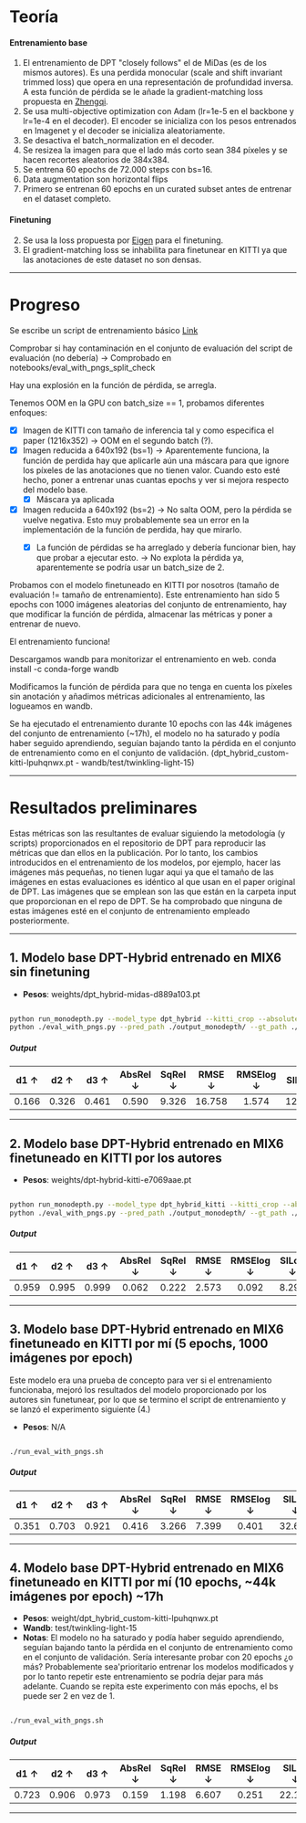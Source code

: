 # Teoría

#### Entrenamiento base
1. El entrenamiento de DPT "closely follows" el de MiDas (es de los mismos autores). Es una perdida monocular (scale and shift invariant trimmed loss) que opera en una representación de profundidad inversa. A esta función de pérdida se le añade la gradient-matching loss propuesta en [Zhengqi](https://arxiv.org/abs/1804.00607).
2. Se usa multi-objective optimization con Adam (lr=1e-5 en el backbone y lr=1e-4 en el decoder). El encoder se inicializa con los pesos entrenados en Imagenet y el decoder se inicializa aleatoriamente.
3. Se desactiva el batch_normalization en el decoder.
4. Se resizea la imagen para que el lado más corto sean 384 píxeles y se hacen recortes aleatorios de 384x384.
5. Se entrena 60 epochs de 72.000 steps con bs=16.
6. Data augmentation son horizontal flips
7. Primero se entrenan 60 epochs en un curated subset antes de entrenar en el dataset completo. 

#### Finetuning

2. Se usa la loss propuesta por [Eigen](https://arxiv.org/abs/1406.2283) para el finetuning.
2. El gradient-matching loss se inhabilita para finetunear en KITTI ya que las anotaciones de este dataset no son densas.

---

# Progreso

Se escribe un script de entrenamiento básico [Link](https://github.com/guillesanbri/DPT/blob/dpt_scriptable/train.py)

Comprobar si hay contaminación en el conjunto de evaluación del script de evaluación (no debería) -> Comprobado en notebooks/eval_with_pngs_split_check

Hay una explosión en la función de pérdida, se arregla.

Tenemos OOM en la GPU con batch_size == 1, probamos diferentes enfoques:
- [x] Imagen de KITTI con tamaño de inferencia tal y como especifica el paper (1216x352) -> OOM en el segundo batch (?).
- [x] Imagen reducida a 640x192 (bs=1) -> Aparentemente funciona, la función de perdida hay que aplicarle aún una máscara para que ignore los píxeles de las anotaciones que no tienen valor. Cuando esto esté hecho, poner a entrenar unas cuantas epochs y ver si mejora respecto del modelo base.
	- [x] Máscara ya aplicada
- [x] Imagen reducida a 640x192 (bs=2) -> No salta OOM, pero la pérdida se vuelve negativa. Esto muy probablemente sea un error en la implementación de la función de perdida, hay que mirarlo.
	- [x] La función de pérdidas se ha arreglado y debería funcionar bien, hay que probar a ejecutar esto. -> No explota la pérdida ya, aparentemente se podría usar un batch_size de 2.


Probamos con el modelo finetuneado en KITTI por nosotros (tamaño de evaluación != tamaño de entrenamiento). Este entrenamiento han sido 5 epochs con 1000 imágenes aleatorias del conjunto de entrenamiento, hay que modificar la función de pérdida, almacenar las métricas y poner a entrenar de nuevo.

El entrenamiento funciona!

Descargamos wandb para monitorizar el entrenamiento en web. 
conda install -c conda-forge wandb

Modificamos la función de pérdida para que no tenga en cuenta los píxeles sin anotación y añadimos métricas adicionales al entrenamiento, las logueamos en wandb.

Se ha ejecutado el entrenamiento durante 10 epochs con las 44k imágenes del conjunto de entrenamiento (~17h), el modelo no ha saturado y podía haber seguido aprendiendo, seguían bajando tanto la pérdida en el conjunto de entrenamiento como en el conjunto de validación. (dpt_hybrid_custom-kitti-lpuhqnwx.pt - wandb/test/twinkling-light-15)


---

# Resultados preliminares

Estas métricas son las resultantes de evaluar siguiendo la metodología (y scripts) proporcionados en el repositorio de DPT para reproducir las métricas que dan ellos en la publicación. Por lo tanto, los cambios introducidos en el entrenamiento de los modelos, por ejemplo, hacer las imágenes más pequeñas, no tienen lugar aqui ya que el tamaño de las imágenes en estas evaluaciones es idéntico al que usan en el paper original de DPT. Las imágenes que se emplean son las que están en la carpeta input que proporcionan en el repo de DPT. Se ha comprobado que ninguna de estas imágenes esté en el conjunto de entrenamiento empleado posteriormente.

---

## 1. Modelo base DPT-Hybrid entrenado en MIX6 sin finetuning

- **Pesos**: weights/dpt_hybrid-midas-d889a103.pt

``` bash

python run_monodepth.py --model_type dpt_hybrid --kitti_crop --absolute_depth
python ./eval_with_pngs.py --pred_path ./output_monodepth/ --gt_path ./input/gt/ --dataset kitti --min_depth_eval 1e-3 --max_depth_eval 80 --garg_crop --do_kb_crop

```
##### Output

|  d1 ↑ |  d2 ↑ |  d3 ↑ | AbsRel ↓ | SqRel ↓ | RMSE ↓ | RMSElog ↓ | SILog ↓ | log10 ↓ |
|:-----:|:-----:|:-----:|:--------:|:-------:|:------:|:---------:|:-------:|:-------:|
| 0.166 | 0.326 | 0.461 |   0.590  |  9.326  | 16.758 |   1.574   | 123.437 |  0.501  |

---

## 2. Modelo base DPT-Hybrid entrenado en MIX6 finetuneado en KITTI por los autores

- **Pesos**: weights/dpt-hybrid-kitti-e7069aae.pt

``` bash

python run_monodepth.py --model_type dpt_hybrid_kitti --kitti_crop --absolute_depth
python ./eval_with_pngs.py --pred_path ./output_monodepth/ --gt_path ./input/gt/ --dataset kitti --min_depth_eval 1e-3 --max_depth_eval 80 --garg_crop --do_kb_crop

```

##### Output

|  d1 ↑ |  d2 ↑ |  d3 ↑ | AbsRel ↓ | SqRel ↓ | RMSE ↓ | RMSElog ↓ | SILog ↓ | log10 ↓ |
|:-----:|:-----:|:-----:|:--------:|:-------:|:------:|:---------:|:-------:|:-------:|
| 0.959 | 0.995 | 0.999 |   0.062  |  0.222  |  2.573 |   0.092   |  8.293  |  0.027  |

---

## 3. Modelo base DPT-Hybrid entrenado en MIX6 finetuneado en KITTI por mí (5 epochs, 1000 imágenes por epoch)

Este modelo era una prueba de concepto para ver si el entrenamiento funcionaba, mejoró los resultados del modelo proporcionado por los autores sin funetunear, por lo que se termino el script de entrenamiento y se lanzó el experimento siguiente (4.)

- **Pesos**: N/A

``` bash

./run_eval_with_pngs.sh

```

##### Output

|  d1 ↑ |  d2 ↑ |  d3 ↑ | AbsRel ↓ | SqRel ↓ | RMSE ↓ | RMSElog ↓ | SILog ↓ | log10 ↓ |
|:-----:|:-----:|:-----:|:--------:|:-------:|:------:|:---------:|:-------:|:-------:|
| 0.351 | 0.703 | 0.921 |   0.416  |  3.266  |  7.399 |   0.401   |  32.631 |  0.148  |

---

## 4. Modelo base DPT-Hybrid entrenado en MIX6 finetuneado en KITTI por mí (10 epochs, ~44k imágenes por epoch) ~17h

- **Pesos**: weight/dpt_hybrid_custom-kitti-lpuhqnwx.pt
- **Wandb**: test/twinkling-light-15
- **Notas**: El modelo no ha saturado y podía haber seguido aprendiendo, seguían bajando tanto la pérdida en el conjunto de entrenamiento como en el conjunto de validación. Sería interesante probar con 20 epochs ¿o más? Probablemente sea'prioritario entrenar los modelos modificados y por lo tanto repetir este entrenamiento se podría dejar para más adelante. Cuando se repita este experimento con más epochs, el bs puede ser 2 en vez de 1.

``` bash

./run_eval_with_pngs.sh

```

##### Output

|  d1 ↑ |  d2 ↑ |  d3 ↑ | AbsRel ↓ | SqRel ↓ | RMSE ↓ | RMSElog ↓ | SILog ↓ | log10 ↓ |
|:-----:|:-----:|:-----:|:--------:|:-------:|:------:|:---------:|:-------:|:-------:|
| 0.723 | 0.906 | 0.973 |   0.159  |  1.198  |  6.607 |   0.251   |  22.173 |  0.078  |

---

